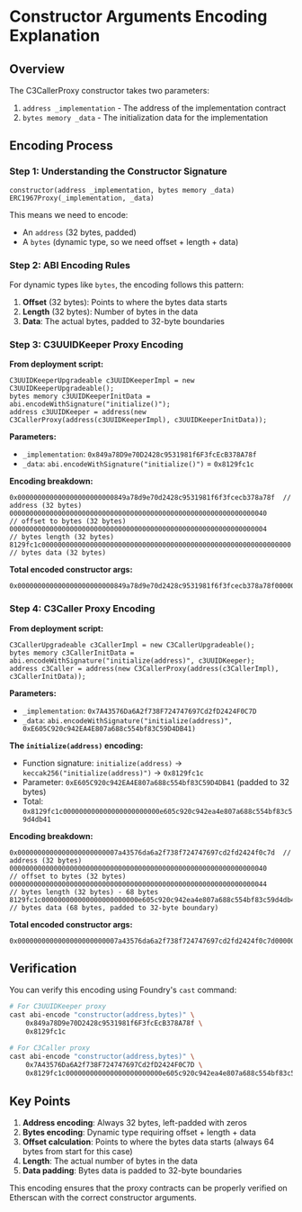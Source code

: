 # Constructor Arguments Encoding Explanation

## Overview

The C3CallerProxy constructor takes two parameters:
1. `address _implementation` - The address of the implementation contract
2. `bytes memory _data` - The initialization data for the implementation

## Encoding Process

### Step 1: Understanding the Constructor Signature
```solidity
constructor(address _implementation, bytes memory _data) ERC1967Proxy(_implementation, _data)
```

This means we need to encode:
- An `address` (32 bytes, padded)
- A `bytes` (dynamic type, so we need offset + length + data)

### Step 2: ABI Encoding Rules

For dynamic types like `bytes`, the encoding follows this pattern:
1. **Offset** (32 bytes): Points to where the bytes data starts
2. **Length** (32 bytes): Number of bytes in the data
3. **Data**: The actual bytes, padded to 32-byte boundaries

### Step 3: C3UUIDKeeper Proxy Encoding

**From deployment script:**
```solidity
C3UUIDKeeperUpgradeable c3UUIDKeeperImpl = new C3UUIDKeeperUpgradeable();
bytes memory c3UUIDKeeperInitData = abi.encodeWithSignature("initialize()");
address c3UUIDKeeper = address(new C3CallerProxy(address(c3UUIDKeeperImpl), c3UUIDKeeperInitData));
```

**Parameters:**
- `_implementation`: `0x849a78D9e70D2428c9531981f6F3fcEcB378A78f`
- `_data`: `abi.encodeWithSignature("initialize()")` = `0x8129fc1c`

**Encoding breakdown:**
```
0x000000000000000000000000849a78d9e70d2428c9531981f6f3fcecb378a78f  // address (32 bytes)
0000000000000000000000000000000000000000000000000000000000000040        // offset to bytes (32 bytes)
0000000000000000000000000000000000000000000000000000000000000004        // bytes length (32 bytes)
8129fc1c00000000000000000000000000000000000000000000000000000000000000  // bytes data (32 bytes)
```

**Total encoded constructor args:**
```
0x000000000000000000000000849a78d9e70d2428c9531981f6f3fcecb378a78f0000000000000000000000000000000000000000000000000000000000000040000000000000000000000000000000000000000000000000000000000000000408129fc1c00000000000000000000000000000000000000000000000000000000000000
```

### Step 4: C3Caller Proxy Encoding

**From deployment script:**
```solidity
C3CallerUpgradeable c3CallerImpl = new C3CallerUpgradeable();
bytes memory c3CallerInitData = abi.encodeWithSignature("initialize(address)", c3UUIDKeeper);
address c3Caller = address(new C3CallerProxy(address(c3CallerImpl), c3CallerInitData));
```

**Parameters:**
- `_implementation`: `0x7A43576Da6A2f738F724747697Cd2fD2424F0C7D`
- `_data`: `abi.encodeWithSignature("initialize(address)", 0xE605C920c942EA4E807a688c554bf83C59D4DB41)`

**The `initialize(address)` encoding:**
- Function signature: `initialize(address)` → `keccak256("initialize(address)")` → `0x8129fc1c`
- Parameter: `0xE605C920c942EA4E807a688c554bf83C59D4DB41` (padded to 32 bytes)
- Total: `0x8129fc1c000000000000000000000000e605c920c942ea4e807a688c554bf83c59d4db41`

**Encoding breakdown:**
```
0x0000000000000000000000007a43576da6a2f738f724747697cd2fd2424f0c7d  // address (32 bytes)
0000000000000000000000000000000000000000000000000000000000000040        // offset to bytes (32 bytes)
0000000000000000000000000000000000000000000000000000000000000044        // bytes length (32 bytes) - 68 bytes
8129fc1c000000000000000000000000e605c920c942ea4e807a688c554bf83c59d4db41000000000000000000000000000000000000000000000000000000000000000  // bytes data (68 bytes, padded to 32-byte boundary)
```

**Total encoded constructor args:**
```
0x0000000000000000000000007a43576da6a2f738f724747697cd2fd2424f0c7d0000000000000000000000000000000000000000000000000000000000000040000000000000000000000000000000000000000000000000000000000000004408129fc1c000000000000000000000000e605c920c942ea4e807a688c554bf83c59d4db41000000000000000000000000000000000000000000000000000000000000000
```

## Verification

You can verify this encoding using Foundry's `cast` command:

```bash
# For C3UUIDKeeper proxy
cast abi-encode "constructor(address,bytes)" \
    0x849a78D9e70D2428c9531981f6F3fcEcB378A78f \
    0x8129fc1c

# For C3Caller proxy  
cast abi-encode "constructor(address,bytes)" \
    0x7A43576Da6A2f738F724747697Cd2fD2424F0C7D \
    0x8129fc1c000000000000000000000000e605c920c942ea4e807a688c554bf83c59d4db41
```

## Key Points

1. **Address encoding**: Always 32 bytes, left-padded with zeros
2. **Bytes encoding**: Dynamic type requiring offset + length + data
3. **Offset calculation**: Points to where the bytes data starts (always 64 bytes from start for this case)
4. **Length**: The actual number of bytes in the data
5. **Data padding**: Bytes data is padded to 32-byte boundaries

This encoding ensures that the proxy contracts can be properly verified on Etherscan with the correct constructor arguments. 